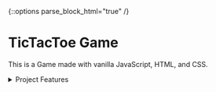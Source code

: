 {::options parse_block_html="true" /}

# TicTacToe Game

This is a Game made with vanilla JavaScript, HTML, and CSS.

<details>
<summary >Project Features</summary>
# Configure

Setting up player names with modal overlay validate user input and show validation feedback

Start Game

Start game button should clear current board or game over message

Turn-Based Gameplay

Switching between the two players

Select Fields & Check for winner

Game fields are clickable & players symbol are displayed, check for winner after every turn.

Show Game Over window

Present Game Over message that highlights the winner once game ends.

</details>
